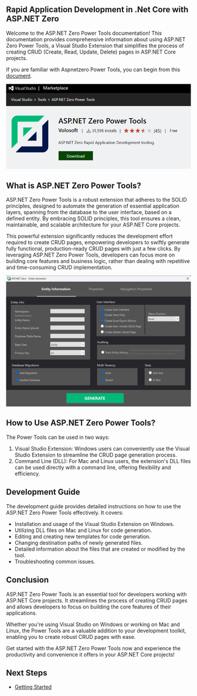 ## Rapid Application Development in .Net Core with ASP.NET Zero

Welcome to the ASP.NET Zero Power Tools documentation! This documentation provides comprehensive information about using ASP.NET Zero Power Tools, a Visual Studio Extension that simplifies the process of creating CRUD (Create, Read, Update, Delete) pages in ASP.NET Core projects. 

If you are familiar with Aspnetzero Power Tools, you can begin from this [document](remastered-getting-started.md).

<img src="images/power-tools-marketplace.png" alt="ASP.NET Zero Power Tools" class="img-fluid">

## What is ASP.NET Zero Power Tools?

ASP.NET Zero Power Tools is a robust extension that adheres to the SOLID principles, designed to automate the generation of essential application layers, spanning from the database to the user interface, based on a defined entity. By embracing SOLID principles, this tool ensures a clean, maintainable, and scalable architecture for your ASP.NET Core projects.

This powerful extension significantly reduces the development effort required to create CRUD pages, empowering developers to swiftly generate fully functional, production-ready CRUD pages with just a few clicks. By leveraging ASP.NET Zero Power Tools, developers can focus more on building core features and business logic, rather than dealing with repetitive and time-consuming CRUD implementation.

<img src="images/power-tools-entity-generator.png" alt="ASP.NET Zero Power Tools" class="img-fluid">

## How to Use ASP.NET Zero Power Tools?

The Power Tools can be used in two ways:

1. Visual Studio Extension: Windows users can conveniently use the Visual Studio Extension to streamline the CRUD page generation process.
2. Command Line (DLL): For Mac and Linux users, the extension's DLL files can be used directly with a command line, offering flexibility and efficiency.

## Development Guide

The development guide provides detailed instructions on how to use the ASP.NET Zero Power Tools effectively. It covers:

* Installation and usage of the Visual Studio Extension on Windows.
* Utilizing DLL files on Mac and Linux for code generation.
* Editing and creating new templates for code generation.
* Changing destination paths of newly generated files.
* Detailed information about the files that are created or modified by the tool.
* Troubleshooting common issues.

## Conclusion

ASP.NET Zero Power Tools is an essential tool for developers working with ASP.NET Core projects. It streamlines the process of creating CRUD pages and allows developers to focus on building the core features of their applications.

Whether you're using Visual Studio on Windows or working on Mac and Linux, the Power Tools are a valuable addition to your development toolkit, enabling you to create robust CRUD pages with ease.

Get started with the ASP.NET Zero Power Tools now and experience the productivity and convenience it offers in your ASP.NET Core projects!

## Next Steps

* [Getting Started](Power-Tools-Getting-Started.md)